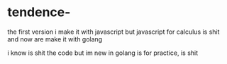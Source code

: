 # tendence-
the first version i make it with javascript but javascript for calculus is shit and 
now are make it with golang

i know is shit the code but im new in golang is for practice, is shit
